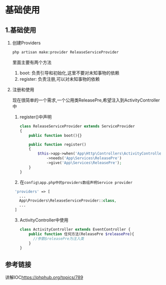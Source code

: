 # 基础使用

## 1.基础使用 

1. 创建Providers

    ```php
    php artisan make:provider ReleaseServiceProvider
    ```
    
    里面主要有两个方法
    
    1. boot: 负责引导和初始化,这里不要对未知事物的依赖
    2. register: 负责注册,可以对未知事物的依赖

2. 注册和使用

     现在很简单的一个需求,一个公用类ReleasePre,希望注入到ActivityController中
     
     1. register()中声明

        ```php
        class ReleaseServiceProvider extends ServiceProvider
        {
            public function boot(){}

            public function register()
            {
                $this->app->when('App\Http\Controllers\ActivityController')
                    ->needs('App\Services\ReleasePre')
                    ->give('App\Services\ReleasePre');
            }
        }
        ```
     2. 在`config\app.php中的providers数组声明Service provider` 

      ```php
       'providers' => [
         ...
         App\Providers\ReleaseServiceProvider::class,
         ...
       ]
      ```
     3. ActivityController中使用

        ```php
        class ActivityController extends EventController {
            public function 任何方法(ReleasePre $releasePre){
              //参数$releasePre为注入类
            }
        }
        ```


## 参考链接

讲解IOC<https://phphub.org/topics/789>
    